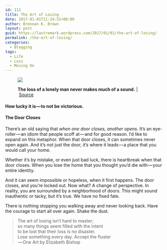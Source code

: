```yaml
---
id: 111
title: The Art of Losing
date: 2017-01-01T11:24:51+00:00
author: Brennan K. Brown
layout: post
guid: https://lastremark.wordpress.com/2017/01/01/the-art-of-losing/
permalink: /the-art-of-losing/
categories:
  - Blogging
tags:
  - Life
  - Loss
  - Moving On
---
```


<figure class="wp-caption">

<img data-width="1024" data-height="1024" src="https://cdn-images-1.medium.com/max/2560/1*2zX72MSv9E9KflUkYFOfVQ.jpeg" /> <figcaption class="wp-caption-text"><b>The loss of a lonely man never makes much of a sound.</b> | <a href="https://www.flickr.com/photos/aye_shamus/5468166652" target="_blank" rel="noopener noreferrer">Source</a></figcaption></figure>

#### How lucky it is — to not be victorious.

#### The Door Closes

<span>T</span>here’s an old saying that _when one door closes, another opens._ It’s an eye-roller — an idiom that people scoff at — and for good reason. I’d like to expand on this metaphor. When that door closes, it can sometimes never open again. And it’s not just the door, it’s where it leads — a place that you would call your home.

Whether it’s by mistake, or even just bad luck, there is heartbreak when that door closes. When you lose the home that you thought you’d die with — your entire identity.

And it can seem impossible or hopeless, when it first happens. The door closes, and you’re locked out. Now what? A change of perspective. In reality, you are surrounded by a neighborhood of doors. This might sound inauthentic or tacky, but it’s true. We have no fixed fate.

<!--more-->

There is nothing stopping you walking away and never looking back. Have the courage to start all over again. Shake the dust.

> The art of losing isn’t hard to master;  
> so many things seem filled with the intent  
> to be lost that their loss is no disaster.  
> Lose something every day. Accept the fluster  
>  — One Art by Elizabeth Bishop
